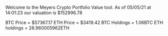Welcome to the Meyers Crypto Portfolio Value tool. 
As of 05/05/21 at 14:01:23 our valuation is $152996.78 

BTC Price = $57367.17
 ETH Price = $3419.42
BTC Holdings = 1.06BTC
 ETH holdings = 26.960005962ETH 
